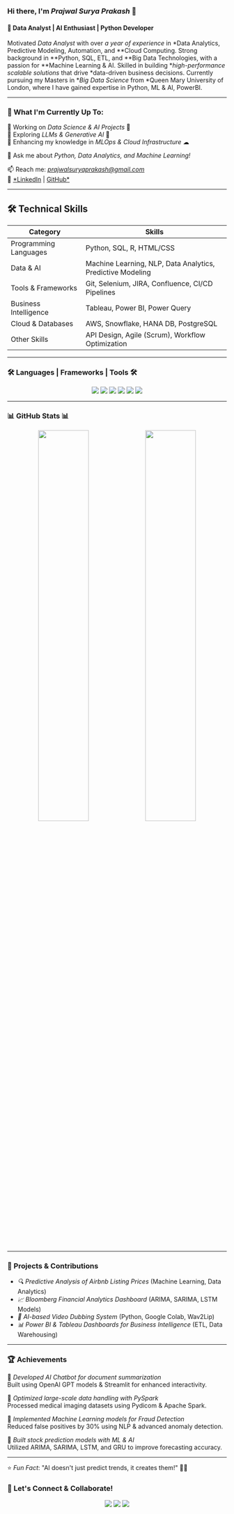 ### Hi there, I'm *Prajwal Surya Prakash* 👋  
#### 🚀 Data Analyst | AI Enthusiast | Python Developer  

Motivated *Data Analyst* with over *a year of experience* in *Data Analytics, Predictive Modeling, Automation, and **Cloud Computing. Strong background in **Python, SQL, ETL, and **Big Data Technologies, with a passion for **Machine Learning & AI. Skilled in building **high-performance scalable solutions* that drive *data-driven business decisions. Currently pursuing my Masters in **Big Data Science* from *Queen Mary University of London, where I have gained expertise in Python, ML & AI, PowerBI.  

---

### 🌱 What I'm Currently Up To:
🔹 Working on *Data Science & AI Projects* 🚀  
🔹 Exploring *LLMs & Generative AI* 🤖  
🔹 Enhancing my knowledge in *MLOps & Cloud Infrastructure* ☁  

💬 Ask me about *Python, Data Analytics, and Machine Learning!*

📫 Reach me: *prajwalsuryaprakash@gmail.com*  
🔗 [*LinkedIn](https://www.linkedin.com/in/prajwal-surya-prakash-7bb980246/) | [GitHub*](https://github.com/prajwalsurya)  

---

## 🛠 Technical Skills   

| Category | Skills |
|-------------|-----------|
| Programming Languages | Python, SQL, R, HTML/CSS |
| Data & AI | Machine Learning, NLP, Data Analytics, Predictive Modeling |
| Tools & Frameworks | Git, Selenium, JIRA, Confluence, CI/CD Pipelines |
| Business Intelligence | Tableau, Power BI, Power Query |
| Cloud & Databases | AWS, Snowflake, HANA DB, PostgreSQL |
| Other Skills | API Design, Agile (Scrum), Workflow Optimization |

---

### 🛠 Languages | Frameworks | Tools 🛠
<p align="center">
  <img src="https://img.shields.io/badge/Python-FFD43B?style=for-the-badge&logo=python&logoColor=blue" />
  <img src="https://img.shields.io/badge/PostgreSQL-336791?style=for-the-badge&logo=postgresql&logoColor=white" />
  <img src="https://img.shields.io/badge/SQL-CC2927?style=for-the-badge&logo=databricks&logoColor=white" />
  <img src="https://img.shields.io/badge/Tableau-E97627?style=for-the-badge&logo=tableau&logoColor=white" />
  <img src="https://img.shields.io/badge/AWS-232F3E?style=for-the-badge&logo=amazon-aws&logoColor=white" />
  <img src="https://img.shields.io/badge/Snowflake-29B5E8?style=for-the-badge&logo=snowflake&logoColor=white" />
</p>

---

### 📊 GitHub Stats 📊
<p align="center">
  <img src="https://github-readme-stats.vercel.app/api?username=prajwalsurya&show_icons=true&theme=radical" width="48%" />
  <img src="https://github-readme-streak-stats.herokuapp.com/?user=prajwalsurya&theme=radical" width="48%" />
</p>

---

### 🚀 Projects & Contributions  
- *🔍 Predictive Analysis of Airbnb Listing Prices* (Machine Learning, Data Analytics)  
- *📈 Bloomberg Financial Analytics Dashboard* (ARIMA, SARIMA, LSTM Models)  
- *🤖 AI-based Video Dubbing System* (Python, Google Colab, Wav2Lip)  
- *📊 Power BI & Tableau Dashboards for Business Intelligence* (ETL, Data Warehousing)  

---

### 🏆 Achievements  

🏅 *Developed AI Chatbot for document summarization*  
Built using OpenAI GPT models & Streamlit for enhanced interactivity.  

🏅 *Optimized large-scale data handling with PySpark*  
Processed medical imaging datasets using Pydicom & Apache Spark.  

🏅 *Implemented Machine Learning models for Fraud Detection*  
Reduced false positives by 30% using NLP & advanced anomaly detection.  

🏅 *Built stock prediction models with ML & AI*  
Utilized ARIMA, SARIMA, LSTM, and GRU to improve forecasting accuracy.  

---

⭐ *Fun Fact*: "AI doesn't just predict trends, it creates them!" 🧠🚀  

### 📢 Let's Connect & Collaborate!  
<p align="center"> <a href="https://www.linkedin.com/in/prajwal-surya-prakash-7bb980246/"><img src="https://img.shields.io/badge/LinkedIn-0A66C2?style=for-the-badge&logo=linkedin&logoColor=white" /></a>
  <a href="https://github.com/prajwalsurya"><img src="https://img.shields.io/badge/GitHub-181717?style=for-the-badge&logo=github&logoColor=white" /></a>
  <a href="mailto:prajwalsuryaprakash@gmail.com"><img src="https://img.shields.io/badge/Gmail-D14836?style=for-the-badge&logo=gmail&logoColor=white" /></a> 
</p>
